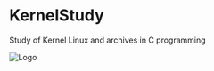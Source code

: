 # KernelStudy

Study of Kernel Linux and archives in C programming 


![Logo](https://avatars.githubusercontent.com/u/99436926?v=4)

